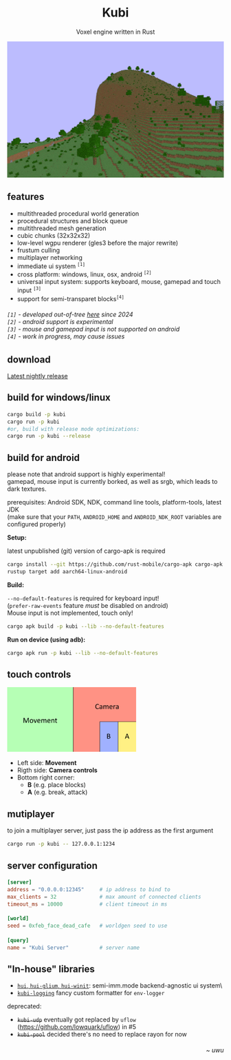<h1 align="center">Kubi</h1>
<p align="center">
  Voxel engine written in Rust
</p>
<div align="center">
  <img src=".readme/game.gif" width="512">
</div>

<h2>features</h2>

<p>
  <ul>
    <li>multithreaded procedural world generation</li>
    <li>procedural structures and block queue</li>
    <li>multithreaded mesh generation</li>
    <li>cubic chunks (32x32x32)</li>
    <li>low-level wgpu renderer (gles3 before the major rewrite)</li>
    <li>frustum culling</li>
    <li>multiplayer networking</li>
    <li>immediate ui system <sup><code>[1]</code></sup></li>
    <li>cross platform: windows, linux, osx, android <sup><code>[2]</code></sup></li>
    <li>universal input system: supports keyboard, mouse, gamepad and touch input <sup><code>[3]</code></sup></li>
    <li>support for semi-transparet blocks<sup><code>[4]</code></sup></li>
  </ul>
  <h6>
    <code>[1]</code> - developed out-of-tree <a href="https://github.com/griffi-gh/hUI">here</a> since 2024<br>
    <code>[2]</code> - android support is experimental<br>
    <code>[3]</code> - mouse and gamepad input is not supported on android<br>
    <code>[4]</code> - work in progress, may cause issues<br>
  </h6>
</p>

<h2>download</h2>
<a href="https://github.com/griffi-gh/kubi/releases/tag/nightly">Latest nightly release</a>

<h2>build for windows/linux</h2>

```bash
cargo build -p kubi
cargo run -p kubi
#or, build with release mode optimizations:
cargo run -p kubi --release
```

<h2>build for android</h2>

please note that android support is highly experimental!\
gamepad, mouse input is currently borked, as well as srgb, which leads to dark textures.

prerequisites: Android SDK, NDK, command line tools, platform-tools, latest JDK\
(make sure that your `PATH`, `ANDROID_HOME` and `ANDROID_NDK_ROOT` variables are configured properly)

**Setup:**

latest unpublished (git) version of cargo-apk is required

```bash
cargo install --git https://github.com/rust-mobile/cargo-apk cargo-apk
rustup target add aarch64-linux-android
```

**Build:**

`--no-default-features` is required for keyboard input!\
(`prefer-raw-events` feature *must* be disabled on android)\
Mouse input is not implemented, touch only!

```bash
cargo apk build -p kubi --lib --no-default-features
```

**Run on device (using adb):**

```bash
cargo apk run -p kubi --lib --no-default-features
```

<h2>touch controls</h2>

<img src=".readme/touch_controls.png" alt="touch control scheme" width="300">

- Left side: **Movement**
- Rigth side: **Camera controls**
- Bottom right corner:
  - **B** (e.g. place blocks)
  - **A** (e.g. break, attack)

<h2>mutiplayer</h2>

to join a multiplayer server, just pass the ip address as the first argument

```sh
cargo run -p kubi -- 127.0.0.1:1234
```

<h2>server configuration</h2>

```toml
[server]
address = "0.0.0.0:12345"     # ip address to bind to
max_clients = 32              # max amount of connected clients
timeout_ms = 10000            # client timeout in ms

[world]
seed = 0xfeb_face_dead_cafe   # worldgen seed to use

[query]
name = "Kubi Server"          # server name
```

<h2>"In-house" libraries</h2>

- [`hui`, `hui-glium`, `hui-winit`](https://github.com/griffi-gh/hui): semi-imm.mode backend-agnostic ui system\
- [`kubi-logging`](kubi-logging) fancy custom formatter for `env-logger`

deprecated:

- ~~`kubi-udp`~~ eventually got replaced by `uflow` (https://github.com/lowquark/uflow) in #5
- ~~`kubi-pool`~~ decided there's no need to replace rayon for now

<h6 align="right"><i>~ uwu</i></h6>
